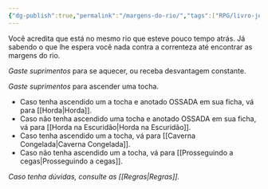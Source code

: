 ```yaml
---
{"dg-publish":true,"permalink":"/margens-do-rio/","tags":["RPG/livro-jogo/Draegeni/story-points"],"created":"2024-12-24T16:13:43.770-05:00","updated":"2024-12-24T16:45:12.283-05:00"}
---
```



Você acredita que está no mesmo rio que esteve pouco tempo atrás. Já sabendo o que lhe espera você nada contra a correnteza até encontrar as margens do rio.

*Gaste suprimentos* para se aquecer, ou receba desvantagem constante.

*Gaste suprimentos* para ascender uma tocha.

- Caso tenha ascendido um a tocha e anotado OSSADA em sua ficha, vá para [[Horda\|Horda]].
- Caso não tenha ascendido uma tocha e anotado OSSADA em sua ficha, vá para [[Horda na Escuridão\|Horda na Escuridão]].
- Caso tenha ascendido um a tocha, vá para [[Caverna Congelada\|Caverna Congelada]].
- Caso não tenha ascendido um a tocha, vá para [[Prosseguindo a cegas\|Prosseguindo a cegas]].

*Caso tenha dúvidas, consulte as [[Regras\|Regras]].*
